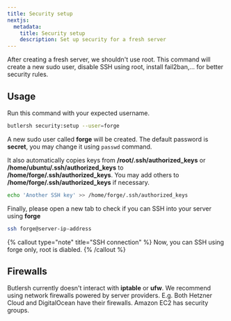 ```yaml
---
title: Security setup
nextjs:
  metadata:
    title: Security setup
    description: Set up security for a fresh server
---
```


After creating a fresh server, we shouldn't use root. This command will create a new sudo user, disable SSH using root, install fail2ban,... for better security rules.

## Usage

Run this command with your expected username.

```bash
butlersh security:setup --user=forge
```

A new sudo user called **forge** will be created. The default password is **secret**, you may change it using `passwd` command.

It also automatically copies keys from **/root/.ssh/authorized_keys** or **/home/ubuntu/.ssh/authorized_keys** to **/home/forge/.ssh/authorized_keys**. You may add others to **/home/forge/.ssh/authorized_keys** if necessary.

```bash
echo 'Another SSH key' >> /home/forge/.ssh/authorized_keys
```

Finally, please open a new tab to check if you can SSH into your server using **forge**

```bash
ssh forge@server-ip-address
```

{% callout type="note" title="SSH connection" %}
Now, you can SSH using forge only, root is diabled.
{% /callout %}

## Firewalls

Butlersh currently doesn't interact with **iptable** or **ufw**. We recommend using network firewalls powered by server providers. E.g. Both Hetzner Cloud and DigitalOcean have their firewalls. Amazon EC2 has security groups.

